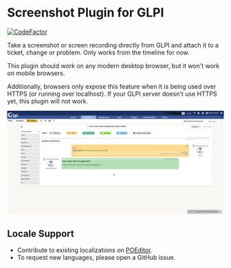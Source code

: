 # Screenshot Plugin for GLPI
[![CodeFactor](https://www.codefactor.io/repository/github/cconard96/glpi-screenshot-plugin/badge)](https://www.codefactor.io/repository/github/cconard96/glpi-screenshot-plugin)

Take a screenshot or screen recording directly from GLPI and attach it to a ticket, change or problem. Only works from the timeline for now.

This plugin should work on any modern desktop browser, but it won't work on mobile browsers.

Additionally, browsers only expose this feature when it is being used over HTTPS (or running over localhost). If your GLPI server doesn't use HTTPS yet, this plugin will not work.

![Preview](https://raw.githubusercontent.com/cconard96/glpi-screenshot-plugin/master/Screenshot%20Plugin%20Preview.gif)

## Locale Support
- Contribute to existing localizations on [POEditor](https://poeditor.com/join/project?hash=FBDufdxixj).
- To request new languages, please open a GitHub issue.
